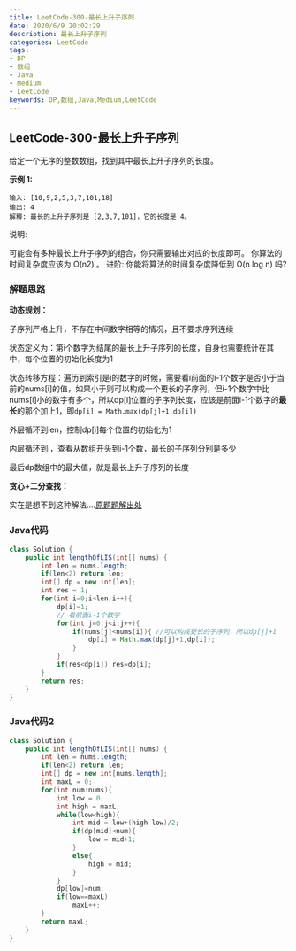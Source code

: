 ```yaml
---
title: LeetCode-300-最长上升子序列
date: 2020/6/9 20:02:29
description: 最长上升子序列
categories: LeetCode
tags: 
- DP
- 数组
- Java
- Medium
- LeetCode
keywords: DP,数组,Java,Medium,LeetCode
---
```


## LeetCode-300-最长上升子序列

给定一个无序的整数数组，找到其中最长上升子序列的长度。

 <!--more-->

**示例 1:**

```
输入: [10,9,2,5,3,7,101,18]
输出: 4 
解释: 最长的上升子序列是 [2,3,7,101]，它的长度是 4。
```

说明:

可能会有多种最长上升子序列的组合，你只需要输出对应的长度即可。
你算法的时间复杂度应该为 O(n2) 。
进阶: 你能将算法的时间复杂度降低到 O(n log n) 吗?

### 解题思路

**动态规划：**

子序列严格上升，不存在中间数字相等的情况，且不要求序列连续

状态定义为：第i个数字为结尾的最长上升子序列的长度，自身也需要统计在其中，每个位置的初始化长度为1

状态转移方程：遍历到索引是i的数字的时候，需要看i前面的i-1个数字是否小于当前的nums[i]的值，如果小于则可以构成一个更长的子序列，但i-1个数字中比nums[i]小的数字有多个，所以dp[i]位置的子序列长度，应该是前面i-1个数字的**最长**的那个加上1，即`dp[i] = Math.max(dp[j]+1,dp[i])`

外层循环到len，控制dp[i]每个位置的初始化为1

内层循环到i，查看从数组开头到i-1个数，最长的子序列分别是多少

最后dp数组中的最大值，就是最长上升子序列的长度

**贪心+二分查找：**

实在是想不到这种解法....[原题题解出处](https://leetcode-cn.com/problems/longest-increasing-subsequence/solution/zui-chang-shang-sheng-zi-xu-lie-dong-tai-gui-hua-2/)

### Java代码

```java
class Solution {
    public int lengthOfLIS(int[] nums) {
        int len = nums.length;
        if(len<2) return len;
        int[] dp = new int[len];
        int res = 1;
        for(int i=0;i<len;i++){
            dp[i]=1;
            // 看前面i-1个数字
            for(int j=0;j<i;j++){
                if(nums[j]<nums[i]){ //可以构成更长的子序列，所以dp[j]+1
                    dp[i] = Math.max(dp[j]+1,dp[i]);
                }
            }
            if(res<dp[i]) res=dp[i];
        }
        return res;
    }
}
```

### Java代码2

```java
class Solution {
    public int lengthOfLIS(int[] nums) {
        int len = nums.length;
        if(len<2) return len;
        int[] dp = new int[nums.length];
        int maxL = 0;
        for(int num:nums){
            int low = 0;
            int high = maxL;
            while(low<high){
                int mid = low+(high-low)/2;
                if(dp[mid]<num){
                    low = mid+1;
                }
                else{
                    high = mid;
                }
            }
            dp[low]=num;
            if(low==maxL)
                maxL++;
        }
        return maxL;
    }
}
```



